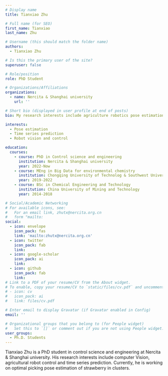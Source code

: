 ```yaml
---
# Display name
title: Tianxiao Zhu

# Full name (for SEO)
first_name: Tianxiao
last_name: Zhu

# Username (this should match the folder name)
authors:
  - Tianxiao Zhu

# Is this the primary user of the site?
superuser: false

# Role/position
role: PhD Student

# Organizations/Affiliations
organizations:
  - name: Nercita & Shanghai university
    url: ''

# Short bio (displayed in user profile at end of posts)
bio: My research interests include agriculture robotics pose estimation, agriculture time series prediction.

interests:
  - Pose estimation
  - Time series prediction
  - Robot vision and control

education:
  courses:
    - course: PhD in Control science and engineering
      institution: Nercita & Shanghai university
      year: 2022-Now
    - course: MEng in Big Data for environmental chemistry
      institution: Chongqing University of Technolog & Southwest University
      year: 2019-2022
    - course: BSc in Chemical Engineering and Technology
      institution: China University of Mining and Technology
      year: 2014-2018

# Social/Academic Networking
# For available icons, see: 
#   For an email link, zhutx@nercita.org.cn
#   form "mailto: 
social:
  - icon: envelope
    icon_pack: fas
    link: 'mailto:zhutx@nercita.org.cn'
  - icon: twitter
    icon_pack: fab
    link: 
  - icon: google-scholar
    icon_pack: ai
    link: 
  - icon: github
    icon_pack: fab
    link: 
# Link to a PDF of your resume/CV from the About widget.
# To enable, copy your resume/CV to `static/files/cv.pdf` and uncomment the lines below.
# - icon: cv
#   icon_pack: ai
#   link: files/cv.pdf

# Enter email to display Gravatar (if Gravatar enabled in Config)
email: ''

# Organizational groups that you belong to (for People widget)
#   Set this to `[]` or comment out if you are not using People widget.
user_groups:
  - Ph.D. Students
---
```


Tianxiao Zhu is a PhD student in control science and engineering at Nercita & Shanghai university. His research interests include computer Vision,  agricultural robot control and time series prediction. Currently, he is working on optimal picking pose estimation of strawberry in clusters.

